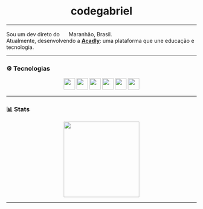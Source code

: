 <div align="center">

<h1>codegabriel</h1>
</div>

---

Sou um dev direto do <img src="https://cdn-icons-png.flaticon.com/128/197/197386.png" width="16"/> Maranhão, Brasil.  
Atualmente, desenvolvendo a <b><a href="https://codegabriel.com.br/acadly">Acadly</a></b>: uma plataforma que une educação e tecnologia.

---

### ⚙️ Tecnologias

<div align="center">
  <img src="https://cdn.jsdelivr.net/gh/devicons/devicon/icons/python/python-original.svg" height="30" />
  <img src="https://cdn.jsdelivr.net/gh/devicons/devicon/icons/lua/lua-original.svg" height="30" />
  <img src="https://cdn.jsdelivr.net/gh/devicons/devicon/icons/react/react-original.svg" height="30" />
  <img src="https://cdn.jsdelivr.net/gh/devicons/devicon/icons/javascript/javascript-original.svg" height="30" />
  <img src="https://cdn.jsdelivr.net/gh/devicons/devicon/icons/html5/html5-original.svg" height="30" />
  <img src="https://cdn.jsdelivr.net/gh/devicons/devicon/icons/css3/css3-original.svg" height="30" />
</div>

---

### 📊 Stats

<div align="center">
  <img src="https://streak-stats.demolab.com?user=codedgabriel&theme=dark&hide_border=false&border_radius=5" height="200" />
</div>

---
